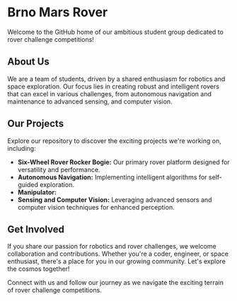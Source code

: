 # Brno Mars Rover

Welcome to the GitHub home of our ambitious student group dedicated to rover challenge competitions!

## About Us
We are a team of students, driven by a shared enthusiasm for robotics and space exploration. Our focus lies in creating robust and intelligent rovers that can excel in various challenges, from autonomous navigation and maintenance to advanced sensing, and computer vision.

## Our Projects
Explore our repository to discover the exciting projects we're working on, including:

- **Six-Wheel Rover Rocker Bogie:** Our primary rover platform designed for versatility and performance.
- **Autonomous Navigation:** Implementing intelligent algorithms for self-guided exploration.
- **Manipulator:** 
- **Sensing and Computer Vision:** Leveraging advanced sensors and computer vision techniques for enhanced perception.

## Get Involved
If you share our passion for robotics and rover challenges, we welcome collaboration and contributions. Whether you're a coder, engineer, or space enthusiast, there's a place for you in our growing community. Let's explore the cosmos together!

Connect with us and follow our journey as we navigate the exciting terrain of rover challenge competitions.
